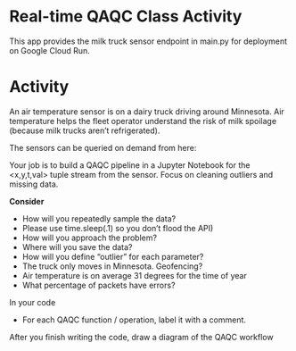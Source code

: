 # Real-time QAQC Class Activity

This app provides the milk truck sensor endpoint in main.py for deployment on Google Cloud Run.

# Activity
An air temperature sensor is on a dairy truck driving around Minnesota. Air temperature helps the fleet operator understand the risk of milk spoilage (because milk trucks aren’t refrigerated).

The sensors can be queried on demand from here: <link>

Your job is to build a QAQC pipeline in a Jupyter Notebook for the <x,y,t,val> tuple stream from the sensor. Focus on cleaning outliers and missing data.

**Consider**
- How will you repeatedly sample the data? 
- Please use time.sleep(.1) so you don’t flood the API)
- How will you approach the problem?
- Where will you save the data?
- How will you define “outlier” for each parameter?
- The truck only moves in Minnesota. Geofencing?
- Air temperature is on average 31 degrees for the time of year
- What percentage of packets have errors?

In your code
- For each QAQC function / operation, label it with a comment. 

After you finish writing the code, draw a diagram of the QAQC workflow 

